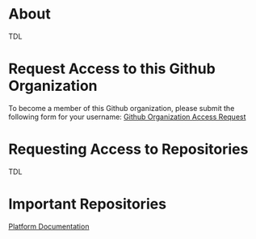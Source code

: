 # About
TDL

# Request Access to this Github Organization
To become a member of this Github organization, please submit the following form for your username: [Github Organization Access Request](https://github.com/integratedyouthservices/.github/issues/new?assignees=&labels=&projects=&template=github-organization-request.yaml)

# Requesting Access to Repositories
TDL

# Important Repositories
[Platform Documentation](https://github.com/integratedyouthservices/platform-documentation)
